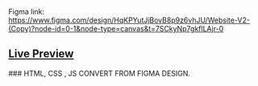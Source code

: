 Figma link: https://www.figma.com/design/HqKPYutJjBovB8p9z6vhJU/Website-V2-(Copy)?node-id=0-1&node-type=canvas&t=7SCkyNp7gkflLAjr-0

<h2><a href="https://nikhilroy2.github.io/landing-page-from-figma-to-html/">  Live Preview  </a> </h2>
### HTML, CSS , JS CONVERT FROM FIGMA DESIGN.